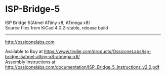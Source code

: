 # ISP-Bridge-5
ISP Bridge 5(Atmel ATtiny x8, ATmega x8)  
Source files from KiCad 4.0.2-stable, release build

-----
http://ossiconelabs.com  

Available to Buy at https://www.tindie.com/products/OssiconeLabs/isp-bridge-5atmel-attiny-x8-atmega-x8/  
Assembly Instructions at http://ossiconelabs.com/documentation/ISP_Bridge_5_Instructions_v2.0.pdf  
